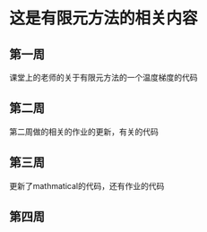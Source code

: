 # 这是有限元方法的相关内容
##  第一周
课堂上的老师的关于有限元方法的一个温度梯度的代码
##  第二周
第二周做的相关的作业的更新，有关的代码
##  第三周
更新了mathmatical的代码，还有作业的代码
##  第四周
